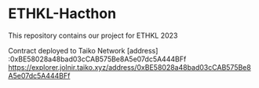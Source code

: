 # ETHKL-Hacthon
This repository contains our project for ETHKL 2023


Contract deployed to Taiko Network [address] :0xBE58028a48bad03cCAB575Be8A5e07dc5A444BFf
https://explorer.jolnir.taiko.xyz/address/0xBE58028a48bad03cCAB575Be8A5e07dc5A444BFf
